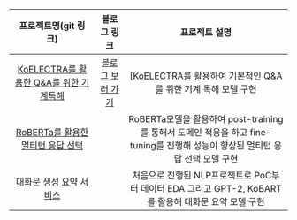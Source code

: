 |프로젝트명(git 링크)|블로그 링크|프로젝트 설명|
|:-----:|:-----:|:-----:|
|[KoELECTRA를 활용한 Q&A를 위한 기계독해](https://github.com/jx-dohwan/KoELECTRA_MRC)|[블로그 보러 가기](https://velog.io/@jx7789/series/KoELECTRA%EB%A5%BC-%ED%99%9C%EC%9A%A9%ED%95%9C-QA%EB%A5%BC-%EC%9C%84%ED%95%9C-%EA%B8%B0%EA%B3%84%EB%8F%85%ED%95%B4)|[KoELECTRA를 활용하여 기본적인 Q&A를 위한 기계 독해 모델 구현|
|[RoBERTa를 활용한 멀티턴 응답 선택](https://github.com/jx-dohwan/RoBERTa_MRS)||RoBERTa모델을 활용하여 post-training를 통해서 도메인 적응을 하고 fine-tuning를 진행해 성능이 향상된 멀티턴 응답 선택 모델 구현|
|[대화문 생성 요약 서비스](https://github.com/AIFFEL-NLP-PROJECT/Aiffelthon)||처음으로 진행된 NLP프로젝트로 PoC부터 데이터 EDA 그리고 GPT-2, KoBART를 활용해 대화문 요약 모델 구현|
